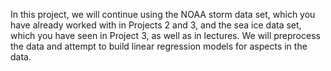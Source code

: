 In this project, we will continue using the NOAA storm data set, which you have already worked with in Projects 2 and 3, and the sea ice data set, which you have seen in Project 3, as well as in lectures. We will preprocess the data and attempt to build linear regression models for aspects in the data.
